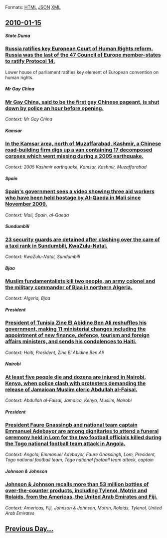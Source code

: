 
Formats: [HTML](2010/01/15/index.html)  [JSON](2010/01/15/index.json)  [XML](2010/01/15/index.xml)  

## [2010-01-15](/news/2010/01/15/index.md)

##### State Duma
### [Russia ratifies key European Court of Human Rights reform. Russia was the last of the 47 Council of Europe member-states to ratify Protocol 14. ](/news/2010/01/15/russia-ratifies-key-european-court-of-human-rights-reform-russia-was-the-last-of-the-47-council-of-europe-member-states-to-ratify-protocol.md)
Lower house of parliament ratifies key element of European convention on human rights.

##### Mr Gay China
### [Mr Gay China, said to be the first gay Chinese pageant, is shut down by police an hour before opening. ](/news/2010/01/15/mr-gay-china-said-to-be-the-first-gay-chinese-pageant-is-shut-down-by-police-an-hour-before-opening.md)
_Context: Mr Gay China_

##### Kamsar
### [In the Kamsar area, north of Muzaffarabad, Kashmir, a Chinese road-building firm digs up a van containing 17 decomposed corpses which went missing during a 2005 earthquake. ](/news/2010/01/15/in-the-kamsar-area-north-of-muzaffarabad-kashmir-a-chinese-road-building-firm-digs-up-a-van-containing-17-decomposed-corpses-which-went-m.md)
_Context: 2005 Kashmir earthquake, Kamsar, Kashmir, Muzaffarabad_

##### Spain
### [Spain's government sees a video showing three aid workers who have been held hostage by Al-Qaeda in Mali since November 2009. ](/news/2010/01/15/spain-s-government-sees-a-video-showing-three-aid-workers-who-have-been-held-hostage-by-al-qaeda-in-mali-since-november-2009.md)
_Context: Mali, Spain, al-Qaeda_

##### Sundumbili
### [23 security guards are detained after clashing over the care of a taxi rank in Sundumbili, KwaZulu-Natal. ](/news/2010/01/15/23-security-guards-are-detained-after-clashing-over-the-care-of-a-taxi-rank-in-sundumbili-kwazulu-natal.md)
_Context: KwaZulu-Natal, Sundumbili_

##### Bjaa
### [Muslim fundamentalists kill two people, an army colonel and the military commander of Bjaa in northern Algeria. ](/news/2010/01/15/muslim-fundamentalists-kill-two-people-an-army-colonel-and-the-military-commander-of-bejaia-in-northern-algeria.md)
_Context: Algeria, Bjaa_

##### President
### [President of Tunisia Zine El Abidine Ben Ali reshuffles his government, making 11 ministerial changes including the appointment of new finance, defence, tourism and foreign affairs ministers, and sends his condolences to Haiti. ](/news/2010/01/15/president-of-tunisia-zine-el-abidine-ben-ali-reshuffles-his-government-making-11-ministerial-changes-including-the-appointment-of-new-finan.md)
_Context: Haiti, President, Zine El Abidine Ben Ali_

##### Nairobi
### [At least five people die and dozens are injured in Nairobi, Kenya, when police clash with protesters demanding the release of Jamaican Muslim cleric Abdullah al-Faisal. ](/news/2010/01/15/at-least-five-people-die-and-dozens-are-injured-in-nairobi-kenya-when-police-clash-with-protesters-demanding-the-release-of-jamaican-musli.md)
_Context: Abdullah al-Faisal, Jamaica, Kenya, Muslim, Nairobi_

##### President
### [President Faure Gnassingb and national team captain Emmanuel Adebayor are among dignitaries to attend a funeral ceremony held in Lom for the two football officials killed during the Togo national football team attack in Angola. ](/news/2010/01/15/president-faure-gnassingbe-and-national-team-captain-emmanuel-adebayor-are-among-dignitaries-to-attend-a-funeral-ceremony-held-in-lome-for-t.md)
_Context: Angola, Emmanuel Adebayor, Faure Gnassingb, Lom, President, Togo national football team, Togo national football team attack, captain_

##### Johnson & Johnson
### [Johnson & Johnson recalls more than 53&nbsp;million bottles of over-the-counter products, including Tylenol, Motrin and Rolaids, from the Americas, the United Arab Emirates and Fiji. ](/news/2010/01/15/johnson-johnson-recalls-more-than-53-nbsp-million-bottles-of-over-the-counter-products-including-tylenol-motrin-and-rolaids-from-the-am.md)
_Context: Americas, Fiji, Johnson & Johnson, Motrin, Rolaids, Tylenol, United Arab Emirates_

## [Previous Day...](/news/2010/01/14/index.md)

